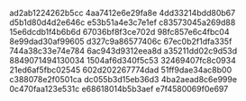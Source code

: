 ad2ab1224262b5cc
4aa7412e6e29fa8e
4dd33214bdd80b67
d5b1d80d4d2e646c
e53b51a4e3c7e1ef
c83573045a269d88
15e6dcdb1f4b6b6d
67036bf8f3ce702d
98fc857e6c4fbc04
8e99dad30af99605
d327c9a86577406c
67ec0b2f1dfa335f
744a38c33e74e784
6ac943d9312eea8d
a35211dd02c9d53d
8849071494130034
1504af6d340f5c53
32469407fc8c0934
21ed6af5fbc02545
602d202267774dad
51ff9dae34ac8b00
c388078e2f0501ca
dc055b3d15eb36d3
4ba2aead8c6e999e
0c470faa123e531c
e68618014b5b3aef
e7f4580069f0e697
